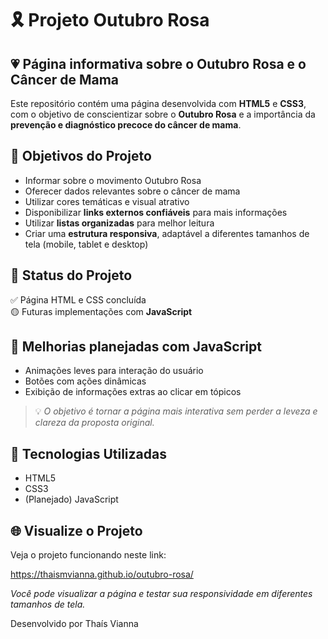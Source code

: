 # 🎗️ Projeto Outubro Rosa

## 💗 Página informativa sobre o Outubro Rosa e o Câncer de Mama

Este repositório contém uma página desenvolvida com **HTML5** e **CSS3**, com o objetivo de conscientizar sobre o **Outubro Rosa** e a importância da **prevenção e diagnóstico precoce do câncer de mama**.

## 🎯 Objetivos do Projeto

- Informar sobre o movimento Outubro Rosa
- Oferecer dados relevantes sobre o câncer de mama
- Utilizar cores temáticas e visual atrativo
- Disponibilizar **links externos confiáveis** para mais informações
- Utilizar **listas organizadas** para melhor leitura
- Criar uma **estrutura responsiva**, adaptável a diferentes tamanhos de tela (mobile, tablet e desktop)

## 🧪 Status do Projeto

✅ Página HTML e CSS concluída  
🟡 Futuras implementações com **JavaScript**

## 🔮 Melhorias planejadas com JavaScript

- Animações leves para interação do usuário
- Botões com ações dinâmicas
- Exibição de informações extras ao clicar em tópicos

> 💡 *O objetivo é tornar a página mais interativa sem perder a leveza e clareza da proposta original.*

## 🔧 Tecnologias Utilizadas

- HTML5
- CSS3
- (Planejado) JavaScript

 ## 🌐 Visualize o Projeto

Veja o projeto funcionando neste link:

https://thaismvianna.github.io/outubro-rosa/

*Você pode visualizar a página e testar sua responsividade em diferentes tamanhos de tela.*

Desenvolvido por Thaís Vianna
